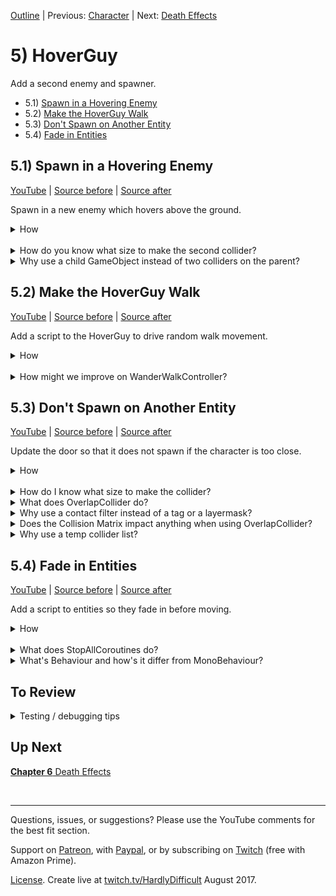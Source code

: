 [Outline](README.md) | Previous: [Character](C4.md) | Next: [Death Effects](C6.md)

# 5) HoverGuy

Add a second enemy and spawner.

 - 5.1) [Spawn in a Hovering Enemy](#51-spawn-in-a-hovering-enemy)
 - 5.2) [Make the HoverGuy Walk](#52-make-the-hoverguy-walk)
 - 5.3) [Don't Spawn on Another Entity](#53-dont-spawn-on-another-entity)
 - 5.4) [Fade in Entities](#54-fade-in-entities)

## 5.1) Spawn in a Hovering Enemy

[YouTube]() | [Source before](https://github.com/hardlydifficult/2DUnityTutorial/archive/78517829d5603648eabeafb10eb441912f5db194.zip) | [Source after](https://github.com/hardlydifficult/2DUnityTutorial/archive/HoverGuySpawn.zip)

Spawn in a new enemy which hovers above the ground.

<details><summary>How</summary>

**Create the HoverGuy**:

 - Select **flyMan_fly**, **_jump**, and **_stand** and drag them into the Scene, creating Assets/Animations/**HoverGuyWalk**.
   - Order in Layer: 1
 - Add the sprite to a parent GameObject named "HoverGuy":
   - Layer: Enemy
   - Add a **Rigidbody2D**:
     - Freeze the Z rotation.
   - Add a **CapsuleCollider2D**:
     - Adjust the size to fit the sprite's body.

<img src="https://i.imgur.com/d1lxoEj.png" width=150px />

<br>**Make HoverGuy float**:

 - Create a Layer for "Feet".
 - Update the Physics 2D collision matrix:
   - Disable Feet / Enemy.
   - Disable Feet / Feet.
 - Add an empty GameObject as a child under the HoverGuy named "Feet".
   - Layer: Feet
   - Add a **CircleCollider2D** 
     - Radius: .1
     - Position it a little below the sprite.

<img src="https://i.imgur.com/BPohw5V.png" width=150px />

<br>**Add a spawner**:

- Drag in each of the door sprites one at a time.  We are using **doorOpen_mid** and **_top**.
   - Order in Layer: -20
 - Add them to a parent named "Door":
   - Scale up the size of the Door to (1.5, 1.5, 1.5).
   - Move the door to the bottom left of the level.
     - Position its Y so that the midpoint of the Door approximately aligns with the midpoint of the HoverGuy (at the height we would want it to spawn).

<img src="https://i.imgur.com/EjVJkZ4.gif" width=300px />

 - Move the sprite for the top into position, then vertex snap the bottom.

<img src="https://i.imgur.com/SF57oFs.gif" width=150px />

 - Create a prefab Assets/Prefabs/**HoverGuy** and delete the GameObject.
 - Select the Door and add **Spawner**:
   - Thing to spawn: HoverGuy

<br>**Test**:

 - A HoverGuy should spawn in instantly.  It'll stand there above the ground kicking its feet, but not moving.

<hr></details><br>
<details><summary>How do you know what size to make the second collider?</summary>

It does not matter much.  This second collider's only purpose is to ensure that the HoverGuy hovers above the ground.  So in a sense, we only need a single pixel to represent the correct Y position for Unity physics to use -- represented by the bottom of this circle collider.

Unity physics by default uses discrete collisions instead of continuous. 

 - Discrete means that each FixedUpdate, collisions are considered for the object's current position.
 - Continues means that each FixedUpdate, collisions consider the entire path the object has taken since the last FixedUpdate.

Discrete is is the default because it is more performant.  However Discrete is also less accurate. 

When a collider is too small, collisions may be missed entirely as the object changes from a little above to a little below an obstacle. e.g. this is a common problem when shooting, bullets may start to travel through walls instead of hitting them.

The collider may also be too large, causing our HoverGuy to continue standing on a platform when they should have fallen off the edge.

<hr></details>
<details><summary>Why use a child GameObject instead of two colliders on the parent?</summary>

You could opt to do this using just one GameObject instead.

The second collider we added is configured to collide with platforms but not with the character or other entities. This allows it to prop up the HoverGuy, making it hover above the ground.

We don't want the 'feet' to collide with the character because later in the tutorial we will be adding ladders. While the HoverGuy is on a ladder, the character can walk underneath. If the feet could hit the character he may die unexpectedly.

We are using a child GameObject for the HoverGuy's feet in order to simplify future components.  Specifically we will be created a FloorDetector which will need to know which collider represents the bottom of the object. 

<hr></details>

## 5.2) Make the HoverGuy Walk

[YouTube]() | [Source before](https://github.com/hardlydifficult/2DUnityTutorial/archive/HoverGuySpawn.zip) | [Source after](https://github.com/hardlydifficult/2DUnityTutorial/archive/HoverGuyWalk.zip)

Add a script to the HoverGuy to drive random walk movement.

<details><summary>How</summary>

**Create WanderWalkController**:

 - Create script Code/Movement/**[WanderWalkController](https://github.com/hardlydifficult/2DUnityTutorial/blob/HoverGuyWalk/Assets/Code/Movement/WanderWalkController.cs)**:

```csharp
using System.Collections;
using UnityEngine;

[RequireComponent(typeof(WalkMovement))]
public class WanderWalkController : MonoBehaviour
{
  [SerializeField]
  float timeBeforeFirstWander = 10;

  [SerializeField]
  float minTimeBetweenReconsideringDirection = 1;

  [SerializeField]
  float maxTimeBetweenReconsideringDirection = 10;

  WalkMovement walkMovement;

  protected void Awake()
  {
    walkMovement = GetComponent<WalkMovement>();
  }

  protected void Start()
  {
    StartCoroutine(Wander());
  }

  IEnumerator Wander()
  {
    walkMovement.desiredWalkDirection = 1;

    if(timeBeforeFirstWander > 0)
    {
      float timeToSleep = timeBeforeFirstWander + GetRandomTimeToSleep();
      yield return new WaitForSeconds(timeToSleep);
    }

    while(true)
    {
      SelectARandomWalkDirection();
      float timeToSleep = GetRandomTimeToSleep();
      yield return new WaitForSeconds(timeToSleep);
    }
  }

  void SelectARandomWalkDirection()
  {
    walkMovement.desiredWalkDirection
      = UnityEngine.Random.value <= .5f ? 1 : -1;
  }

  float GetRandomTimeToSleep()
  {
    return UnityEngine.Random.Range(
      minTimeBetweenReconsideringDirection,
      maxTimeBetweenReconsideringDirection);
  }
}
```

<br>**Configure HoverGuy**:

 - Add **WanderWalkController** to the HoverGuy (it should automatically add WalkMovement as well).

<br>**Test**:

 - The HoverGuys should start to walk right when they spawn, then a few seconds later start periodically choosing a random direction.
   - Note that at the moment HoverGuys will walk right off the screen.  This will be addressed soon.

<hr></details><br>
<details><summary>How might we improve on WanderWalkController?</summary>

WanderWalkController is a controller to drive the WalkMovement component, similar to how the PlayerController does.  

The PlayerController reads input from the keyboard (or controller) and feeds that to WalkMovement.  WanderWalkController uses RNG to effectively do the same, simulating holding the right or left button.

WanderWalkController will always request movement either left or right.  It starts by going right for a period of time and then chooses directions randomly. 
 
You could extend this logic to have the HoverGuy occasionally stand in the same place for a moment before continuing on or to speed up like the PlayerController does instead of simply setting desiredWalkDirection to 1 or -1.

<hr></details>


## 5.3) Don't Spawn on Another Entity

[YouTube]() | [Source before](https://github.com/hardlydifficult/2DUnityTutorial/archive/HoverGuyWalk.zip) | [Source after](https://github.com/hardlydifficult/2DUnityTutorial/archive/HoverGuyDontSpawn.zip)

Update the door so that it does not spawn if the character is too close.

<details><summary>How</summary>

**Add a trigger**:

 - Select the Door:
   - Add a **BoxCollider2D**:
     - Check Is Trigger.
     - Size it to cover the entrance area.

<img src="https://i.imgur.com/Jq4rU93.png" width=300px />

<br>**Update Spawner**:

 - Update Code/Controllers/**[Spawner](https://github.com/hardlydifficult/2DUnityTutorial/blob/HoverGuyDontSpawn/Assets/Code/Controllers/Spawner.cs)**: 

<details><summary>Existing code</summary>

```csharp
using System.Collections;
using UnityEngine;

public class Spawner : MonoBehaviour
{
  [SerializeField]
  GameObject thingToSpawn;

  [SerializeField]
  float minTimeBetweenSpawns = .5f;

  [SerializeField]
  float maxTimeBetweenSpawns = 10;
```

<hr></details>

```csharp  
  [SerializeField]
  ContactFilter2D contactFilter;

  Collider2D safeZoneCollider;

  static Collider2D[] tempColliderList = new Collider2D[1];
  
  protected void Awake()
  {
    safeZoneCollider = GetComponent<Collider2D>();
  }
```

<details><summary>Existing code</summary>

```csharp
  protected void Start()
  {
    StartCoroutine(SpawnEnemiesCoroutine());
  }

  IEnumerator SpawnEnemiesCoroutine()
  {
    while(true)
    {
```

<hr></details>

```csharp
      if(safeZoneCollider == null 
        || safeZoneCollider.OverlapCollider(
          contactFilter, tempColliderList) == 0)
      {
```

<details><summary>Existing code</summary>

```csharp
        Instantiate(
          thingToSpawn,
          transform.position,
          Quaternion.identity);
```

<hr></details>

```csharp
      }
```

<details><summary>Existing code</summary>

```csharp
      float sleepTime = UnityEngine.Random.Range(
        minTimeBetweenSpawns,
        maxTimeBetweenSpawns);
      yield return new WaitForSeconds(sleepTime);
    }
  }
}
```

<hr></details>

<br>**Configure Character**:

 - Create a Layer for "Character".
 - Update the Physics 2D collision matrix:
   - Disable Character / Feet.
 - Change the Character GameObject to Layer Character.

<br>**Configure EvilCloud**:

 - Select the EvilCloud and under the Spawner component:
   - Check Use Layer Mask
   - Layer Mask: Character and Enemy

<img src="https://i.imgur.com/9oHr63R.png" width=300px />

<br>**Test**:

 - Move the Character to the door and then hit play.  While you stand there, no HoverGuy should spawn.  Walk away and spawn should resume.
 - If there is a HoverGuy or SpikeBall in the entrance area, spawning should pause until it leaves.

<hr></details><br>
<details><summary>How do I know what size to make the collider?</summary>

The collider we added defines the area to check for the character before allowing a spawn to happen.  We make this large enough to cover the entire entrance area so that there is never a HoverGuy which spawns in and instantly kills the character - leaving the player feeling cheated.

<hr></details>
<details><summary>What does OverlapCollider do?</summary>

In script, we check for the character by using OverlapCollider.  This is an on-demand way to check for colliders in the area.  The contact filter filters results to only consider the character, so another HoverGuy in the area does not stop the spawner as well.  

We could have chosen to use OnTriggerEnter and OnTriggerExit instead - this approach was chosen both because it's simple and works well for this use case, and because it exposes us to multiple different techniques during this tutorial.

<hr></details>
<details><summary>Why use a contact filter instead of a tag or a layermask?</summary>

You could but it may change how we interact with Unity here.  OverlapCollider answers our question of if the character is in the area, and it accepts a ContactFilter2D.

ContactFilter2D may be used to filter results on various dimensions when making calls such as OverlapCollider.  LayerMask is the only one we are interested in here.

<hr></details>
<details><summary>Does the Collision Matrix impact anything when using OverlapCollider?</summary>

No.  The collision matrix as defined under the Physics 2D settings only impacts the real-time collisions from Unity.  Calls such as OverlapCollider do not assume the same restrictions that may have been applied in the collision matrix.  This provides a lot of flexibility for different mechanics.

If you do want to use the same LayerMask as defined in the collision matrix, you can ask Unity for that with the following:

```csharp
LayerMask myLayerMask = Physics2D.GetLayerCollisionMask(gameObject.layer);
```

<hr></details>
<details><summary>Why use a temp collider list?</summary>

For performance reasons, the OverlapCollider method from Unity takes an array and then adds data to it -- as opposed to returning an array with the data requested (as they do for calls such as GetComponents).  They do this because calls like this may occur frequently and the overhead of creating a new array each time may become a bottleneck.

We create the array once and then pass the same one every time we make the call to OverlapCollider.

For this component, we don't actually need the data itself.  We only want to know if any objects overlap or not.  For this reason, we never read anything from the tempColliderList -- we only consider the number of results (the return value for that method).

Unity also uses the array we pass in to define the max number of results it should discover.  That is why our temp array has a length of 1 and not 0.

<hr></details>


## 5.4) Fade in Entities

[YouTube]() | [Source before](https://github.com/hardlydifficult/2DUnityTutorial/archive/HoverGuyDontSpawn.zip) | [Source after](https://github.com/hardlydifficult/2DUnityTutorial/archive/HoverGuyFade.zip)

Add a script to entities so they fade in before moving.

<details><summary>How</summary>

**Create FadeInThenEnable**:

 - Create script Code/Effects/**[FadeInThenEnable](https://github.com/hardlydifficult/2DUnityTutorial/blob/HoverGuyFade/Assets/Code/Effects/FadeInThenEnable.cs)**:

```csharp
using System.Collections;
using UnityEngine;

public class FadeInThenEnable : MonoBehaviour
{
  [SerializeField]
  float timeTillEnabled = 3;

  [SerializeField]
  Behaviour[] componentsToEnable;

  protected void OnEnable()
  {
    StartCoroutine(FadeIn());
  }

  protected void OnDisable()
  {
    StopAllCoroutines();
  }

  IEnumerator FadeIn()
  {
    SpriteRenderer[] spriteList
      = gameObject.GetComponentsInChildren<SpriteRenderer>();

    float timePassed = 0;
    while(timePassed < timeTillEnabled)
    {
      float percentComplete = timePassed / timeTillEnabled; 
      SetAlpha(spriteList, percentComplete * percentComplete);

      yield return null;

      timePassed += Time.deltaTime;
    }

    SetAlpha(spriteList, 1);

    for(int i = 0; i < componentsToEnable.Length; i++)
    {
      Behaviour component = componentsToEnable[i];
      component.enabled = true;
    }
  }

  void SetAlpha(
    SpriteRenderer[] spriteList,
    float alpha)
  {
    for(int i = 0; i < spriteList.Length; i++)
    {
      SpriteRenderer sprite = spriteList[i];
      Color originalColor = sprite.color;
      sprite.color = new Color(
        originalColor.r,
        originalColor.g,
        originalColor.b,
        alpha);
    }
  }
}
```

<br>**Configure Character**:

 - Select the Character and disable the PlayerController component.

<img src="https://i.imgur.com/Z0s9bXJ.png" width=300px />

 - Add **FadeInThenEnable**:
   - Expand 'Components to Enable'.
     - Size 2 
       - Tab or click away to get the list to refresh.
     - Drag/drop the PlayerController into the list as 'Element 0'.

<img src="https://i.imgur.com/yzsppid.gif" width=300px />


 - Select the Character's sprite: 
   - Disable the Animator component.
   - Update the SpriteRenderer's Sprite to the initial stance.  We are using **adventurer_stand**.
 - Add the Animator into the Components to Enable Element 1:
    - Open a second Inspector by right clicking on the Inspector tab and select Add Tab -> Inspector.
    - Select a GameObject of interest and hit the lock symbol in one of the Inspectors.
    - Select the other GameObject and then drag the Animator from one Inspector into the other.
 - Unlock the second Inspector and/or close the tab.

<img src="https://i.imgur.com/DBOp8Vj.gif" width=300px />


<br>**Configure HoverGuy**:

 - Select the HoverGuy's sprite:
    - Disable the Animator.
    - Update the Sprite to the initial stance.  We are using **flyguy_stand**.
 - Select the HoverGuy prefab and disable the WanderWalkController.
   - Add **FadeInThenEnable**:
     - Assign WanderWalkController and the Animator to the Components to Enable list.

<br>**Test**:

 - The Character should fade in when you hit play.  While fading, you should not be able to move.
 - Every HoverGuy that spawns in should fade in before walking.

<hr></details><br>
<details><summary>What does StopAllCoroutines do?</summary>

StopAllCoroutines will stop any coroutines which were started by this script.  Coroutines in Unity are not running on a different thread, so nothing will be interrupted in that sense - however any coroutine which has yield returned and is expecting to be resumed will not be.

Coroutines are automatically stopped when a GameObject is Destroyed or SetActive(false) is called.  However disabling a component (and not the entire GameObject) does not automatically stop coroutines - which is why we do it explicitly OnDisable here.

<hr></details>
<details><summary>What's Behaviour and how's it differ from MonoBehaviour?</summary>

MonoBehaviour inherits from Behaviour.  And Behaviour inherits from Component, which inherits from UnityEngine.Object.

MonoBehaviour is the base that we use for custom scripts / components we created for GameObjects.  Behaviour is a more generalized version that Unity uses for some components such as the Animator.

For the FadeInThenEnable script, we are only interested in the ability to 'enable' which is added with Behaviour.  By using Behaviour instead of MonoBehaviour, this script is compatible with more components such as the Animator.

<hr></details>

## To Review

<details><summary>Testing / debugging tips</summary>

 - TODO

</details>

## Up Next

[**Chapter 6** Death Effects](C6.md)

<br><hr>

Questions, issues, or suggestions?  Please use the YouTube comments for the best fit section.

Support on [Patreon](https://www.patreon.com/HardlyDifficult), with [Paypal](https://u.muxy.io/tip/HardlyDifficult), or by subscribing on [Twitch](https://www.twitch.tv/HardlyDifficult) (free with Amazon Prime).
 
[License](TODO). Create live at [twitch.tv/HardlyDifficult](https://www.twitch.tv/HardlyDifficult) August 2017.  